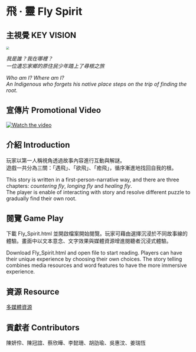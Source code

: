 # 飛 · 靈 Fly Spirit

## 主視覺 KEY VISION

<img src="https://i.imgur.com/iAHdXRJ.png" style="zoom:50%;" />

*我是誰？我在哪裡？*  
*一位遺忘家鄉的原住民少年踏上了尋根之旅*

*Who am I? Where am I?*  
*An Indigenous who forgets his native place steps on the trip of finding the root.*

## 宣傳片 Promotional Video

[![Watch the video](https://i.imgur.com/cSbJgRB.png=100x100)](https://youtu.be/Ce7K_s8SThw)

## 介紹 Introduction

玩家以第一人稱視角透過故事內容進行互動與解謎。  
遊戲一共分為三關：「遇飛」、「欲飛」、「癒飛」，循序漸進地找回自我的根。

This story is written in a first-person-narrative way, and there are three chapters: *countering fly*, *longing fly* and *healing fly*.   
The player is enable of interacting with story and resolve different puzzle to gradually find their own root.

## 閱覽 Game Play

下載 Fly_Spirit.html 並開啟檔案開始閱覽。玩家可藉由選擇沉浸於不同故事線的體驗。畫面中以文本意念、文字效果與媒體資源增進閱聽者沉浸式體驗。

Download Fly_Spirit.html and open file to start reading. Players can have their unique experience by choosing their own choices. The story telling combines media resources and word features to have the more immersive experience.

## 資源 Resource

[多媒體資源](https://drive.google.com/drive/folders/1-Bu8YHnTaZfH27WW8vAWBYVIUdgYOu0Y)

## 貢獻者 Contributors

陳妍伶、陳冠誼、蔡欣曄、李懿珊、胡劭瑜、吳惠汶、姜瑞恆
